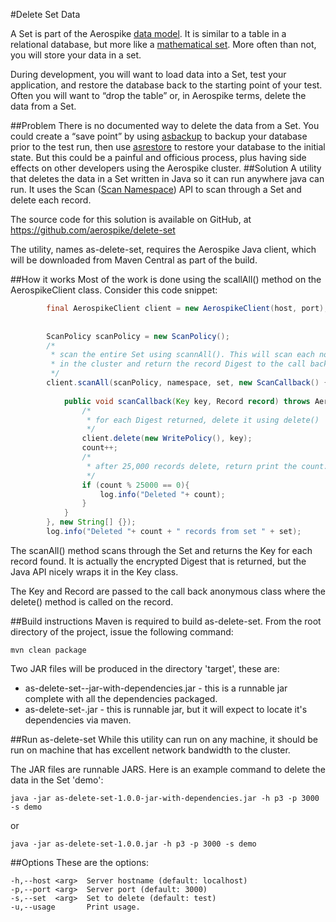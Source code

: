 #Delete Set Data

A Set is part of the Aerospike [data model](https://docs.aerospike.com/display/V3/Data+Model). It is similar to a table in a relational database, but more like a [mathematical set](http://en.wikipedia.org/wiki/Set_(mathematics)). More often than not, you will store your data in a set.

During development, you will want to load data into a Set, test your application, and restore the database back to the starting point of your test. Often you will want to “drop the table” or, in Aerospike terms, delete the data from a Set.

##Problem
There is no documented way to delete the data from a Set. You could create a “save point” by using [asbackup](https://docs.aerospike.com/pages/viewpage.action?pageId=3807608) to backup your database prior to the test run, then use [asrestore](https://docs.aerospike.com/pages/viewpage.action?pageId=3807609) to restore your database to the initial state. But this could be a painful and officious process, plus having side effects on other developers using the Aerospike cluster.
##Solution
A utility that deletes the data in a Set written in Java so it can run anywhere java can run. It uses the Scan ([Scan Namespace](https://docs.aerospike.com/display/V3/Key-Value+Store)) API to scan through a Set and delete each record.

The source code for this solution is available on GitHub, at 
https://github.com/aerospike/delete-set 

The utility, names as-delete-set, requires the Aerospike Java client, which will be downloaded from Maven Central as part of the build.

##How it works
Most of the work is done using the scallAll() method on the AerospikeClient class. Consider this code snippet:
```java
		final AerospikeClient client = new AerospikeClient(host, port);
		
		
		ScanPolicy scanPolicy = new ScanPolicy();
		/*
		 * scan the entire Set using scannAll(). This will scan each node 
		 * in the cluster and return the record Digest to the call back object
		 */
		client.scanAll(scanPolicy, namespace, set, new ScanCallback() {
			
			public void scanCallback(Key key, Record record) throws AerospikeException {
				/*
				 * for each Digest returned, delete it using delete()
				 */
				client.delete(new WritePolicy(), key);
				count++;
				/*
				 * after 25,000 records delete, return print the count.
				 */
				if (count % 25000 == 0){
					log.info("Deleted "+ count);
				}
			}
		}, new String[] {});
		log.info("Deleted "+ count + " records from set " + set);
```
The scanAll() method scans through the Set and returns the Key for each record found. 
It is actually the encrypted Digest that is returned, but the Java API nicely wraps it in the Key class.

The Key and Record are passed to the call back anonymous class where the delete() method is called on the record.

##Build instructions
Maven is required to build as-delete-set. From the root directory of the project, issue the following command:
```
mvn clean package
```	
Two JAR files will be produced in the directory 'target', these are:
* as-delete-set-<version>-jar-with-dependencies.jar - this is a runnable jar complete with all the dependencies packaged.
* as-delete-set-<version>.jar - this is runnable jar, but it will expect to locate it's dependencies via maven.

##Run as-delete-set
While this utility can run on any machine, it should be run on machine that has excellent network bandwidth to the cluster.

The JAR files are runnable JARS. Here is an example command to delete the data in the Set 'demo':
```
java -jar as-delete-set-1.0.0-jar-with-dependencies.jar -h p3 -p 3000 -s demo
```
or
```
java -jar as-delete-set-1.0.0.jar -h p3 -p 3000 -s demo
```
##Options
These are the options:
```
-h,--host <arg>  Server hostname (default: localhost)
-p,--port <arg>  Server port (default: 3000)
-s,--set  <arg>  Set to delete (default: test)
-u,--usage       Print usage.
```


